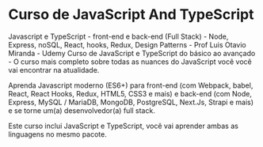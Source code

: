 # Curso de JavaScript And TypeScript
Javascript e TypeScript - front-end e back-end (Full Stack) - Node, Express, noSQL, React, hooks, Redux, Design Patterns - Prof Luis Otavio Miranda - Udemy
Curso de JavaScript e TypeScript do básico ao avançado - O curso mais completo sobre todas as nuances do JavaScript você você vai encontrar na atualidade.

Aprenda Javascript moderno (ES6+) para front-end (com Webpack, babel, React, React Hooks, Redux, HTML5, CSS3 e mais) e back-end (com Node, Express, MySQL / MariaDB, MongoDB, PostgreSQL, Next.Js, Strapi e mais) e se torne um(a) desenvolvedor(a) full stack.

Este curso inclui JavaScript e TypeScript, você vai aprender ambas as linguagens no mesmo pacote.
